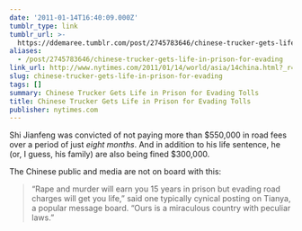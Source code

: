 ```yaml
---
date: '2011-01-14T16:40:09.000Z'
tumblr_type: link
tumblr_url: >-
  https://ddemaree.tumblr.com/post/2745783646/chinese-trucker-gets-life-in-prison-for-evading
aliases:
  - /post/2745783646/chinese-trucker-gets-life-in-prison-for-evading
link_url: http://www.nytimes.com/2011/01/14/world/asia/14china.html?_r=2
slug: chinese-trucker-gets-life-in-prison-for-evading
tags: []
summary: Chinese Trucker Gets Life in Prison for Evading Tolls
title: Chinese Trucker Gets Life in Prison for Evading Tolls
publisher: nytimes.com
---
```


Shi Jianfeng was convicted of not paying more than $550,000 in road fees over a period of just _eight months_. And in addition to his life sentence, he (or, I guess, his family) are also being fined $300,000.

The Chinese public and media are not on board with this:

> “Rape and murder will earn you 15 years in prison but evading road charges will get you life,” said one typically cynical posting on Tianya, a popular message board. “Ours is a miraculous country with peculiar laws.”
